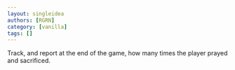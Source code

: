 ```yaml
---
layout: singleidea
authors: [RGRN]
category: [vanilla]
tags: []
---
```

Track, and report at the end of the game, how many times the player prayed and sacrificed.
